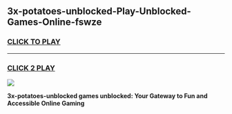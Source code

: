 
## 3x-potatoes-unblocked-Play-Unblocked-Games-Online-fswze
<h3>
<a href="https://premium76.site?title=3x-potatoes-unblocked&ref=25A">CLICK TO PLAY</a></h3>
<hr>

<h3>
<a href="https://premium76.site?title=3x-potatoes-unblocked&ref=25A">CLICK 2 PLAY</a>
  
</h3>

<a href="https://premium76.site?title=3x-potatoes-unblocked&ref=25A"><img src="https://clearcache.store/games.png"></a>


**3x-potatoes-unblocked games unblocked: Your Gateway to Fun and Accessible Online Gaming**
